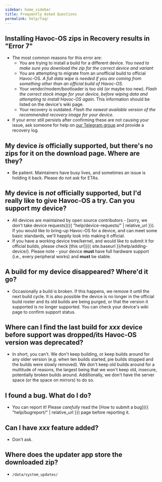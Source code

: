 ```yaml
---
sidebar: home_sidebar
title: Frequently Asked Questions
permalink: help/faq/
---
```


## Installing Havoc-OS zips in Recovery results in "Error 7"
 - The most common reasons for this error are:
   - You are trying to install a build for a different device. _You need to make sure you download the zip for the correct device *and* variant_
   - You are attempting to migrate from an unofficial build to official Havoc-OS. _A full data wipe is needed if you are coming from something other than an official build of Havoc-OS._
   - Your vendor/modem/bootloader is too old (or maybe too new). _Flash the correct stock image for your device, before wiping data and attempting to install Havoc-OS again_. This information should be listed on the device's wiki page.
   - Your recovery is outdated. _Flash the newest available version of the recommended recovery image for your device_.
 - If your error still persists after confirming these are not causing your issue, ask someone for help on [our Telegram group](https://t.me/havocofficial) and provide a recovery log.

## My device _is_ officially supported, but there's no zips for it on the download page. Where are they?
 - Be patient. Maintainers have busy lives, and sometimes an issue is holding it back. Please do not ask for ETAs.

## My device is _not_ officially supported, but I'd really like to give Havoc-OS a try. Can you support my device?
 - All devices are maintained by open source contributors - [sorry, we don't take device requests]({{ "help/device-requests/" | relative_url }}). If you would like to bring-up Havoc-OS for a device, and can meet some basic standards, we'll happily look into making it official.
 - If you have a working device tree/kernel, and would like to submit it for official builds, please check [this url]({{ site.baseurl }}/help/adding-device/). Please note - your device **must** have full hardware support (i.e., every peripheral works) and **must** be stable.

## A build for my device disappeared? Where'd it go?
 - Occasionally a build is broken. If this happens, we remove it until the next build cycle. It is also possible the device is no longer in the official build roster and its old builds are being purged, or that the version it supported is no longer supported. You can check your device's wiki page to confirm support status.

## Where can I find the last build for _xxx_ device before support was dropped/its Havoc-OS version was deprecated?
 - In short, you can't. We don't keep building, or keep builds around for any older version (e.g. when ten builds started, pie builds stopped and the builds were slowly removed). We don't keep old builds around for a multitude of reasons, the largest being that we won't keep old, insecure, potentially broken builds around. Additionally, we don't have the server space (or the space on mirrors) to do so.

## I found a bug. What do I do?
 - You can report it! Please _carefully_ read the [How to submit a bug]({{ "help/bugreport/" | relative_url }}) page before reporting it.

## Can I have _xxx_ feature added?
 - Don't ask.

## Where does the updater app store the downloaded zip?
 - `/data/system_updates/`
